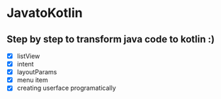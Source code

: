 # JavatoKotlin
## Step by step to transform java code to kotlin :)
- [x] listView
- [x] intent
- [x] layoutParams
- [x] menu item
- [x] creating userface programatically
